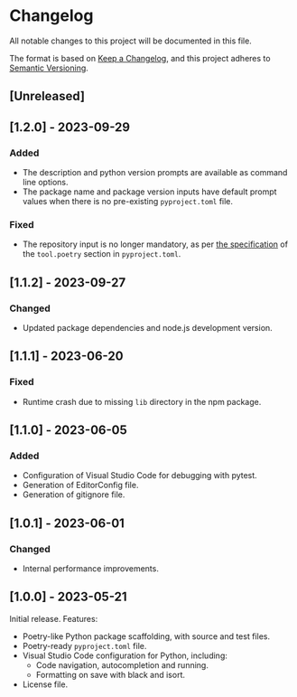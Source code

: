 # Changelog

All notable changes to this project will be documented in this file.

The format is based on [Keep a Changelog](https://keepachangelog.com/en/1.0.0/),
and this project adheres to [Semantic Versioning](https://semver.org/spec/v2.0.0.html).

## [Unreleased]

## [1.2.0] - 2023-09-29

### Added

- The description and python version prompts are available as command line
  options.
- The package name and package version inputs have default prompt values when
  there is no pre-existing `pyproject.toml` file.

### Fixed

- The repository input is no longer mandatory, as per
  [the specification](https://python-poetry.org/docs/pyproject/#repository)
  of the `tool.poetry` section in `pyproject.toml`.

## [1.1.2] - 2023-09-27

### Changed

- Updated package dependencies and node.js development version.

## [1.1.1] - 2023-06-20

### Fixed

- Runtime crash due to missing `lib` directory in the npm package.

## [1.1.0] - 2023-06-05

### Added

- Configuration of Visual Studio Code for debugging with pytest.
- Generation of EditorConfig file.
- Generation of gitignore file.

## [1.0.1] - 2023-06-01

### Changed

- Internal performance improvements.

## [1.0.0] - 2023-05-21

Initial release. Features:

- Poetry-like Python package scaffolding, with source and test files.
- Poetry-ready `pyproject.toml` file.
- Visual Studio Code configuration for Python, including:
  + Code navigation, autocompletion and running.
  + Formatting on save with black and isort.
- License file.
